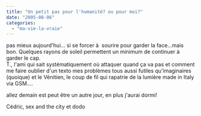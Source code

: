 ```yaml
---
title: "Un petit pas pour l'humanité? ou pour moi?"
date: "2005-08-06"
categories: 
  - "ma-vie-la-vraie"
---
```


  
pas mieux aujourd'hui... si se forcer à  sourire pour garder la face...mais bon. Quelques rayons de soleil permettent un minimum de continuer à  garder le cap.  
T., l'ami qui sait systématiquement où attaquer quand ça va pas et comment me faire oublier d'un texto mes problèmes tous aussi futiles qu'imaginaires (quoique) et le Vénitien, le coup de fil qui rapatrie de la lumière made in Italy via GSM....  
  
allez demain est peut être un autre jour, en plus j'aurai dormi!  
  
Cédric, sex and the city et dodo
